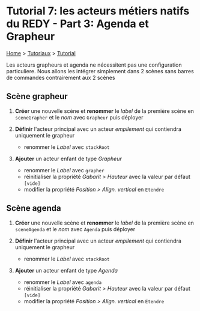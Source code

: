 # Tutorial 7: les acteurs métiers natifs du REDY - Part 3: **Agenda** et **Grapheur**

[Home](../../sitemap.md) > [Tutoriaux](../index.md) > [Tutorial](index.md)

Les acteurs grapheurs et agenda ne nécessitent pas une configuration particuliere. Nous allons les intégrer simplement dans 2 scènes sans barres de commandes contrairement aux 2 scènes

## Scène grapheur

1. **Créer** une nouvelle scène et **renommer** le _label_ de la première scène en ```sceneGrapher``` et le _nom_ avec ```Grapheur``` puis déployer

2. **Définir** l'acteur principal avec un acteur _empilement_ qui contiendra uniquement le grapheur

    * renommer le _Label_ avec ```stackRoot```

3. **Ajouter** un acteur enfant de type _Grapheur_

    * renommer le _Label_ avec ```grapher```
    * réinitialiser la propriété _Gabarit > Hauteur_ avec la valeur par défaut ```[vide]```
    * modifier la propriété _Position > Align. vertical_ en ```Etendre```

## Scène agenda

1. **Créer** une nouvelle scène et **renommer** le _label_ de la première scène en ```sceneAgenda``` et le _nom_ avec ```Agenda``` puis déployer

2. **Définir** l'acteur principal avec un acteur _empilement_ qui contiendra uniquement le grapheur

    * renommer le _Label_ avec ```stackRoot```

3. **Ajouter** un acteur enfant de type _Agenda_

    * renommer le _Label_ avec ```agenda```
    * réinitialiser la propriété _Gabarit > Hauteur_ avec la valeur par défaut ```[vide]```
    * modifier la propriété _Position > Align. vertical_ en ```Etendre```